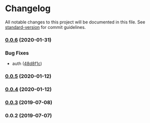 # Changelog

All notable changes to this project will be documented in this file. See [standard-version](https://github.com/conventional-changelog/standard-version) for commit guidelines.

### [0.0.6](https://github.com/36node/bus-pile-sdk/compare/v0.0.5...v0.0.6) (2020-01-31)


### Bug Fixes

* auth ([48d8f1c](https://github.com/36node/bus-pile-sdk/commit/48d8f1c))



### [0.0.5](https://github.com/36node/bus-pile-sdk/compare/v0.0.4...v0.0.5) (2020-01-12)



### [0.0.4](https://github.com/36node/bus-pile-sdk/compare/v0.0.3...v0.0.4) (2020-01-12)



### [0.0.3](https://github.com/36node/bus-pile-sdk/compare/v0.0.2...v0.0.3) (2019-07-08)



### 0.0.2 (2019-07-07)
